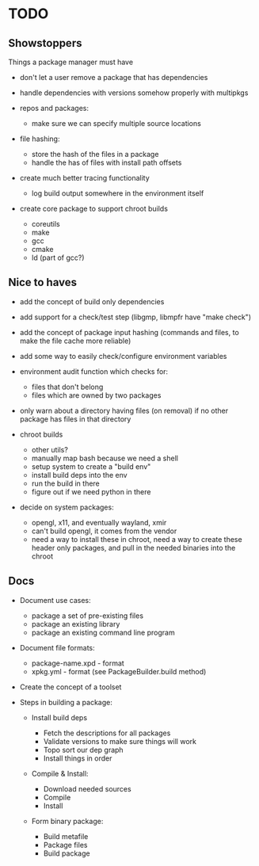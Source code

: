 TODO
=====

Showstoppers
-------------

Things a package manager must have

 - don't let a user remove a package that has dependencies

 - handle dependencies with versions somehow properly with multipkgs

 - repos and packages:
   - make sure we can specify multiple source locations

 - file hashing:
   - store the hash of the files in a package
   - handle the has of files with install path offsets

 - create much better tracing functionality
   - log build output somewhere in the environment itself

 - create core package to support chroot builds
   - coreutils
   - make
   - gcc
   - cmake
   - ld (part of gcc?)


Nice to haves
--------------

 - add the concept of build only dependencies

 - add support for a check/test step (libgmp, libmpfr have "make check")

 - add the concept of package input hashing (commands and files, to make
   the file cache more reliable)

 - add some way to easily check/configure environment variables

 - environment audit function which checks for:
   - files that don't belong
   - files which are owned by two packages

 - only warn about a directory having files (on removal) if no other
   package has files in that directory

 - chroot builds
   - other utils?
   - manually map bash because we need a shell
   - setup system to create a "build env"
   - install build deps into the env
   - run the build in there
   - figure out if we need python in there

 - decide on system packages:
   - opengl, x11, and eventually wayland, xmir
   - can't build opengl, it comes from the vendor
   - need a way to install these in chroot, need a way to create these
     header only packages, and pull in the needed binaries into the
     chroot

Docs
------

 - Document use cases:
   - package a set of pre-existing files
   - package an existing library
   - package an existing command line program

 - Document file formats:
   - package-name.xpd - format
   - xpkg.yml - format (see PackageBuilder.build method)

 - Create the concept of a toolset

 - Steps in building a package:
   - Install build deps
     - Fetch the descriptions for all packages
     - Validate versions to make sure things will work
     - Topo sort our dep graph
     - Install things in order

   - Compile & Install:
     - Download needed sources
     - Compile
     - Install

   - Form binary package:
     - Build metafile
     - Package files
     - Build package
